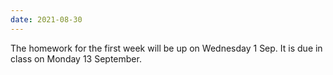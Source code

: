 ```yaml
---
date: 2021-08-30
---
```

The homework for the first week will be up on Wednesday 1 Sep. It is due in class on Monday 13 September.
